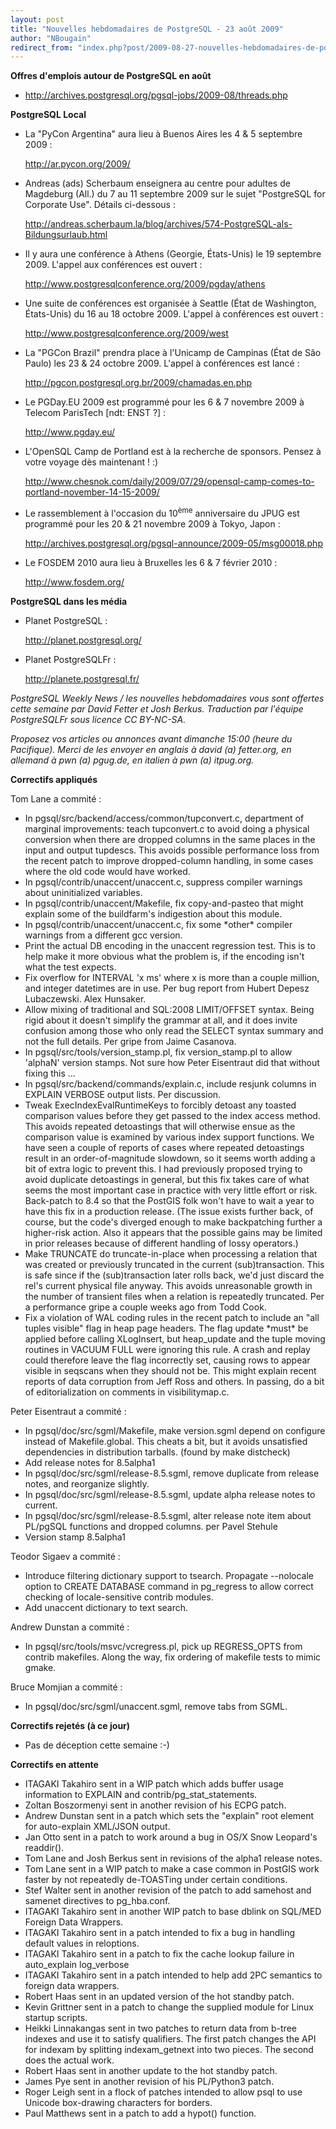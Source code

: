 ```yaml
---
layout: post
title: "Nouvelles hebdomadaires de PostgreSQL - 23 août 2009"
author: "NBougain"
redirect_from: "index.php?post/2009-08-27-nouvelles-hebdomadaires-de-postgresql-23-aout-2009 "
---
```




<p><strong>Offres d'emplois autour de PostgreSQL en août</strong></p>

<ul>

<li><a target="_blank" href="http://archives.postgresql.org/pgsql-jobs/2009-08/threads.php">http://archives.postgresql.org/pgsql-jobs/2009-08/threads.php</a></li>

</ul>

<p><strong>PostgreSQL Local</strong></p>

<ul>

<li>La "PyCon Argentina" aura lieu à Buenos Aires les 4 &amp; 5 septembre 2009&nbsp;:

<a target="_blank" href="http://ar.pycon.org/2009/">http://ar.pycon.org/2009/</a></li>

<li>Andreas (ads) Scherbaum enseignera au centre pour adultes de Magdeburg (All.) du 7 au 11 septembre 2009 sur le sujet "PostgreSQL for Corporate Use". Détails ci-dessous&nbsp;:

<a target="_blank" href="http://andreas.scherbaum.la/blog/archives/574-PostgreSQL-als-Bildungsurlaub.html">http://andreas.scherbaum.la/blog/archives/574-PostgreSQL-als-Bildungsurlaub.html</a></li>

<li>Il y aura une conférence à Athens (Georgie, États-Unis) le 19 septembre 2009. L'appel aux conférences est ouvert&nbsp;:

<a target="_blank" href="http://www.postgresqlconference.org/2009/pgday/athens">http://www.postgresqlconference.org/2009/pgday/athens</a></li>

<li>Une suite de conférences est organisée à Seattle (État de Washington, États-Unis) du 16 au 18 octobre 2009. L'appel à conférences est ouvert&nbsp;:

<a target="_blank" href="http://www.postgresqlconference.org/2009/west">http://www.postgresqlconference.org/2009/west</a></li>

<li>La "PGCon Brazil" prendra place à l'Unicamp de Campinas (État de São Paulo) les 23 &amp; 24 octobre 2009. L'appel à conférences est lancé&nbsp;:

<a target="_blank" href="http://pgcon.postgresql.org.br/2009/chamadas.en.php">http://pgcon.postgresql.org.br/2009/chamadas.en.php</a></li>

<li>Le PGDay.EU 2009 est programmé pour les 6 &amp; 7 novembre 2009 à Telecom ParisTech [ndt: ENST ?]&nbsp;:

<a target="_blank" href="http://www.pgday.eu/">http://www.pgday.eu/</a></li>

<li>L'OpenSQL Camp de Portland est à la recherche de sponsors. Pensez à votre voyage dès maintenant&nbsp;!&nbsp;:)

<a target="_blank" href="http://www.chesnok.com/daily/2009/07/29/opensql-camp-comes-to-portland-november-14-15-2009/">http://www.chesnok.com/daily/2009/07/29/opensql-camp-comes-to-portland-november-14-15-2009/</a></li>

<li>Le rassemblement à l'occasion du 10<sup>ème</sup> anniversaire du JPUG est programmé pour les 20 &amp; 21 novembre 2009 à Tokyo, Japon&nbsp;:

<a target="_blank" href="http://archives.postgresql.org/pgsql-announce/2009-05/msg00018.php">http://archives.postgresql.org/pgsql-announce/2009-05/msg00018.php</a></li>

<li>Le FOSDEM 2010 aura lieu à Bruxelles les 6 &amp; 7 février 2010&nbsp;:

<a target="_blank" href="http://www.fosdem.org/">http://www.fosdem.org/</a></li>

</ul>

<p><strong>PostgreSQL dans les média</strong></p>

<ul>

<li>Planet PostgreSQL&nbsp;:

<a target="_blank" href="http://planet.postgresql.org/">http://planet.postgresql.org/</a></li>

<li>Planet PostgreSQLFr&nbsp;:

<a target="_blank" href="http://planete.postgresql.fr/">http://planete.postgresql.fr/</a></li>

</ul>

<p><em>PostgreSQL Weekly News / les nouvelles hebdomadaires vous sont offertes cette semaine par David Fetter et Josh Berkus. Traduction par l'équipe PostgreSQLFr sous licence CC BY-NC-SA.</em></p>

<p><em>Proposez vos articles ou annonces avant dimanche 15:00 (heure du Pacifique). Merci de les envoyer en anglais à david (a) fetter.org, en allemand à pwn (a) pgug.de, en italien à pwn (a) itpug.org.</em></p>

<p><strong>Correctifs appliqués</strong></p>

<p>Tom Lane a commité&nbsp;:</p>

<ul>

<li>In pgsql/src/backend/access/common/tupconvert.c, department of marginal improvements: teach tupconvert.c to avoid doing a physical conversion when there are dropped columns in the same places in the input and output tupdescs. This avoids possible performance loss from the recent patch to improve dropped-column handling, in some cases where the old code would have worked.</li>

<li>In pgsql/contrib/unaccent/unaccent.c, suppress compiler warnings about uninitialized variables.</li>

<li>In pgsql/contrib/unaccent/Makefile, fix copy-and-pasteo that might explain some of the buildfarm's indigestion about this module.</li>

<li>In pgsql/contrib/unaccent/unaccent.c, fix some *other* compiler warnings from a different gcc version.</li>

<li>Print the actual DB encoding in the unaccent regression test. This is to help make it more obvious what the problem is, if the encoding isn't what the test expects.</li>

<li>Fix overflow for INTERVAL 'x ms' where x is more than a couple million, and integer datetimes are in use. Per bug report from Hubert Depesz Lubaczewski. Alex Hunsaker.</li>

<li>Allow mixing of traditional and SQL:2008 LIMIT/OFFSET syntax. Being rigid about it doesn't simplify the grammar at all, and it does invite confusion among those who only read the SELECT syntax summary and not the full details. Per gripe from Jaime Casanova.</li>

<li>In pgsql/src/tools/version_stamp.pl, fix version_stamp.pl to allow 'alphaN' version stamps. Not sure how Peter Eisentraut did that without fixing this ...</li>

<li>In pgsql/src/backend/commands/explain.c, include resjunk columns in EXPLAIN VERBOSE output lists. Per discussion.</li>

<li>Tweak ExecIndexEvalRuntimeKeys to forcibly detoast any toasted comparison values before they get passed to the index access method. This avoids repeated detoastings that will otherwise ensue as the comparison value is examined by various index support functions. We have seen a couple of reports of cases where repeated detoastings result in an order-of-magnitude slowdown, so it seems worth adding a bit of extra logic to prevent this. I had previously proposed trying to avoid duplicate detoastings in general, but this fix takes care of what seems the most important case in practice with very little effort or risk. Back-patch to 8.4 so that the PostGIS folk won't have to wait a year to have this fix in a production release. (The issue exists further back, of course, but the code's diverged enough to make backpatching further a higher-risk action. Also it appears that the possible gains may be limited in prior releases because of different handling of lossy operators.)</li>

<li>Make TRUNCATE do truncate-in-place when processing a relation that was created or previously truncated in the current (sub)transaction. This is safe since if the (sub)transaction later rolls back, we'd just discard the rel's current physical file anyway. This avoids unreasonable growth in the number of transient files when a relation is repeatedly truncated. Per a performance gripe a couple weeks ago from Todd Cook.</li>

<li>Fix a violation of WAL coding rules in the recent patch to include an "all tuples visible" flag in heap page headers. The flag update *must* be applied before calling XLogInsert, but heap_update and the tuple moving routines in VACUUM FULL were ignoring this rule. A crash and replay could therefore leave the flag incorrectly set, causing rows to appear visible in seqscans when they should not be. This might explain recent reports of data corruption from Jeff Ross and others. In passing, do a bit of editorialization on comments in visibilitymap.c.</li>

</ul>

<p>Peter Eisentraut a commité&nbsp;:</p>

<ul>

<li>In pgsql/doc/src/sgml/Makefile, make version.sgml depend on configure instead of Makefile.global. This cheats a bit, but it avoids unsatisfied dependencies in distribution tarballs. (found by make distcheck)</li>

<li>Add release notes for 8.5alpha1</li>

<li>In pgsql/doc/src/sgml/release-8.5.sgml, remove duplicate from release notes, and reorganize slightly.</li>

<li>In pgsql/doc/src/sgml/release-8.5.sgml, update alpha release notes to current.</li>

<li>In pgsql/doc/src/sgml/release-8.5.sgml, alter release note item about PL/pgSQL functions and dropped columns. per Pavel Stehule</li>

<li>Version stamp 8.5alpha1</li>

</ul>

<p>Teodor Sigaev a commité&nbsp;:</p>

<ul>

<li>Introduce filtering dictionary support to tsearch. Propagate --nolocale option to CREATE DATABASE command in pg_regress to allow correct checking of locale-sensitive contrib modules.</li>

<li>Add unaccent dictionary to text search.</li>

</ul>

<p>Andrew Dunstan a commité&nbsp;:</p>

<ul>

<li>In pgsql/src/tools/msvc/vcregress.pl, pick up REGRESS_OPTS from contrib makefiles. Along the way, fix ordering of makefile tests to mimic gmake.</li>

</ul>

<p>Bruce Momjian a commité&nbsp;:</p>

<ul>

<li>In pgsql/doc/src/sgml/unaccent.sgml, remove tabs from SGML.</li>

</ul>

<p><strong>Correctifs rejetés (à ce jour)</strong></p>

<ul>

<li>Pas de déception cette semaine&nbsp;:-)</li>

</ul>

<p><strong>Correctifs en attente</strong></p>

<ul>

<li>ITAGAKI Takahiro sent in a WIP patch which adds buffer usage information to EXPLAIN and contrib/pg_stat_statements.</li>

<li>Zoltan Boszormenyi sent in another revision of his ECPG patch.</li>

<li>Andrew Dunstan sent in a patch which sets the "explain" root element for auto-explain XML/JSON output.</li>

<li>Jan Otto sent in a patch to work around a bug in OS/X Snow Leopard's readdir().</li>

<li>Tom Lane and Josh Berkus sent in revisions of the alpha1 release notes.</li>

<li>Tom Lane sent in a WIP patch to make a case common in PostGIS work faster by not repeatedly de-TOASTing under certain conditions.</li>

<li>Stef Walter sent in another revision of the patch to add samehost and samenet directives to pg_hba.conf.</li>

<li>ITAGAKI Takahiro sent in another WIP patch to base dblink on SQL/MED Foreign Data Wrappers.</li>

<li>ITAGAKI Takahiro sent in a patch intended to fix a bug in handling default values in reloptions.</li>

<li>ITAGAKI Takahiro sent in a patch to fix the cache lookup failure in auto_explain log_verbose</li>

<li>ITAGAKI Takahiro sent in a patch intended to help add 2PC semantics to foreign data wrappers.</li>

<li>Robert Haas sent in an updated version of the hot standby patch.</li>

<li>Kevin Grittner sent in a patch to change the supplied module for Linux startup scripts.</li>

<li>Heikki Linnakangas sent in two patches to return data from b-tree indexes and use it to satisfy qualifiers. The first patch changes the API for indexam by splitting indexam_getnext into two pieces. The second does the actual work.</li>

<li>Robert Haas sent in another update to the hot standby patch.</li>

<li>James Pye sent in another revision of his PL/Python3 patch.</li>

<li>Roger Leigh sent in a flock of patches intended to allow psql to use Unicode box-drawing characters for borders.</li>

<li>Paul Matthews sent in a patch to add a hypot() function.</li>

</ul>
